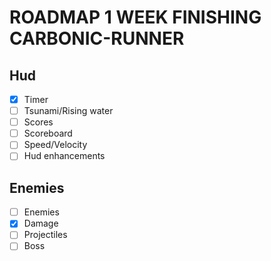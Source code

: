 # ROADMAP 1 WEEK FINISHING CARBONIC-RUNNER

## Hud
- [x] Timer
- [ ] Tsunami/Rising water
- [ ] Scores
- [ ] Scoreboard
- [ ] Speed/Velocity
- [ ] Hud enhancements

## Enemies
- [ ] Enemies
- [x] Damage
- [ ] Projectiles
- [ ] Boss
